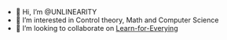 - 👋 Hi, I’m @UNLINEARITY
- 👀 I’m interested in Control theory, Math and Computer Science
- 💞️ I’m looking to collaborate on  [Learn-for-Everying](https://github.com/UNLINEARITY/Learn-for-Everything)
